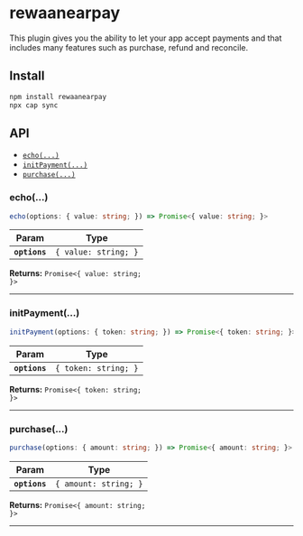 # rewaanearpay

This plugin gives you the ability to let your app accept payments and that includes many features such as purchase, refund and reconcile.

## Install

```bash
npm install rewaanearpay
npx cap sync
```

## API

<docgen-index>

* [`echo(...)`](#echo)
* [`initPayment(...)`](#initpayment)
* [`purchase(...)`](#purchase)

</docgen-index>

<docgen-api>
<!--Update the source file JSDoc comments and rerun docgen to update the docs below-->

### echo(...)

```typescript
echo(options: { value: string; }) => Promise<{ value: string; }>
```

| Param         | Type                            |
| ------------- | ------------------------------- |
| **`options`** | <code>{ value: string; }</code> |

**Returns:** <code>Promise&lt;{ value: string; }&gt;</code>

--------------------


### initPayment(...)

```typescript
initPayment(options: { token: string; }) => Promise<{ token: string; }>
```

| Param         | Type                            |
| ------------- | ------------------------------- |
| **`options`** | <code>{ token: string; }</code> |

**Returns:** <code>Promise&lt;{ token: string; }&gt;</code>

--------------------


### purchase(...)

```typescript
purchase(options: { amount: string; }) => Promise<{ amount: string; }>
```

| Param         | Type                             |
| ------------- | -------------------------------- |
| **`options`** | <code>{ amount: string; }</code> |

**Returns:** <code>Promise&lt;{ amount: string; }&gt;</code>

--------------------

</docgen-api>
